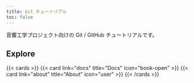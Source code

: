 ```yaml
---
title: Git チュートリアル
toc: false
---
```


音響工学プロジェクト向けの Git / GitHub チュートリアルです。

## Explore

{{< cards >}}
  {{< card link="docs" title="Docs" icon="book-open" >}}
  {{< card link="about" title="About" icon="user" >}}
{{< /cards >}}

<!--
## Documentation

For more information, visit [Hextra](https://imfing.github.io/hextra).
-->
